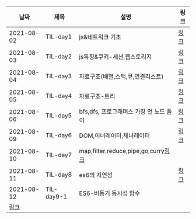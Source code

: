 | 날짜 | 제목  | 설명              | 링크     |
| ---- | ----- | ----------------- | -------- |
|2021-08-02|TIL-day1|js&네트워크 기초|[링크](https://velog.io/@jzo09/%EB%8D%B0%EB%B8%8C%EC%BD%94%EC%8A%A4-1day-TIL)|
|2021-08-03|TIL-day2|js특징&쿠키-세션,웹스토리지|[링크](https://velog.io/@jzo09/%EB%8D%B0%EB%B8%8C%EC%BD%94%EC%8A%A4-2DAYs-TIL)|
|2021-08-04|TIL-day3|자료구조(배열,스택,큐,연결리스트)|[링크](https://velog.io/@jzo09/%EB%8D%B0%EB%B8%8C%EC%BD%94%EC%8A%A4-3DAY-TIL)|
|2021-08-05|TIL-day4|자료구조-트리|[링크](https://velog.io/@jzo09/TIL-day-4-%ED%8A%B8%EB%A6%AC)|
|2021-08-06|TIL-day5|bfs,dfs, 프로그래머스 가장 먼 노드 풀이|[링크](https://velog.io/@jzo09/TIL-day5-1-bfsdfs%EA%B0%80%EC%9E%A5%EB%A8%BC%EB%85%B8%EB%93%9C-%ED%92%80%EC%9D%B4)|
|2021-08-09|TIL-day6|DOM,이너레이터,제너레이터|[링크](https://velog.io/@jzo09/%EB%8D%B0%EB%B8%8C%EC%BD%94%EC%8A%A4-TIL-day6-DOM%EC%9D%B4%EB%84%88%EB%A0%88%EC%9D%B4%ED%84%B0%EC%A0%9C%EB%84%88%EB%A0%88%EC%9D%B4%ED%84%B0)|
|2021-08-10|TIL-day7|map,filter,reduce,pipe,go,curry[링크](https://velog.io/@jzo09/%EB%8D%B0%EB%B8%8C%EC%BD%94%EC%8A%A4-TIL-DAY7-mapfilterreducepipegocury)|
|2021-08-11|TIL-day8|es6의 지연성|[링크](https://velog.io/@jzo09/%EB%8D%B0%EB%B8%8C%EC%BD%94%EC%8A%A4-TIL-day8-es6%EC%9D%98-%EC%A7%80%EC%97%B0%EC%84%B1)|
|2021-08-12|TIL-day9-1|ES6-비동기 동시성 함수
|[링크](https://velog.io/@jzo09/%EB%8D%B0%EB%B8%8C%EC%BD%94%EC%8A%A4-TIL-DAY9-%EB%B9%84%EB%8F%99%EA%B8%B0%EC%A0%81-%EB%8F%99%EC%8B%9C%EC%84%B1-%ED%95%A8%EC%88%98)|
